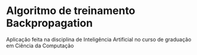 # Algoritmo de treinamento Backpropagation

Aplicação feita na disciplina de Inteligência Artificial no curso de graduação em Ciência da Computação
